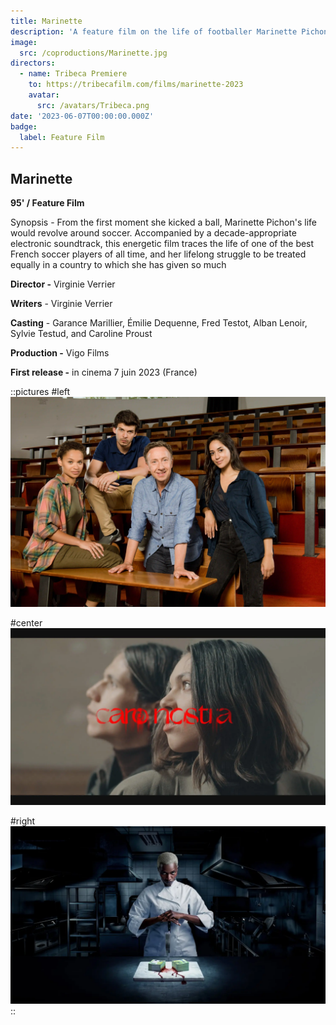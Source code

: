 ```yaml
---
title: Marinette
description: 'A feature film on the life of footballer Marinette Pichon '
image:
  src: /coproductions/Marinette.jpg
directors:
  - name: Tribeca Premiere
    to: https://tribecafilm.com/films/marinette-2023
    avatar:
      src: /avatars/Tribeca.png
date: '2023-06-07T00:00:00.000Z'
badge:
  label: Feature Film
---
```


## Marinette

**95' / Feature Film**

Synopsis - From the first moment she kicked a ball, Marinette Pichon's life would revolve around soccer. Accompanied by a decade-appropriate electronic soundtrack, this energetic film traces the life of one of the best French soccer players of all time, and her lifelong struggle to be treated equally in a country to which she has given so much

**Director -** Virginie Verrier

**Writers** - Virginie Verrier

**Casting** - Garance Marillier, Émilie Dequenne, Fred Testot, Alban Lenoir, Sylvie Testud, and Caroline Proust

**Production -** Vigo Films

**First release -** in cinema 7 juin 2023 (France)

::pictures
#left
![rocks](/scripted/bellefond.webp)

#center
![rocks](/scripted/caronostra.webp)

#right
![rocks](/scripted/elleskitchen.webp)
::
